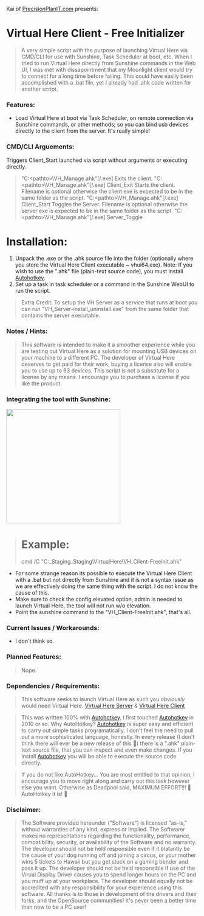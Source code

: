 Kai of <a href="https://precisionplanit.com">PrecisionPlanIT.com</a> presents:

# Virtual Here Client - Free Initializer
> A very simple script with the purpose of launching Virtual Here via CMD/CLI for use with Sunshine, Task Scheduler at boot, etc. When I tried to run Virtual Here directly from Sunshine commands in the Web UI, I was met with dissapointment that my Moonlight client would try to connect for a long time before failing. This could have easily been accomplished with a .bat file, yet I already had .ahk code written for another script.

### Features:
- Load Virtual Here at boot via Task Scheduler, on remote connection via Sunshine commands, or other methods; so you can bind usb devices directly to the client from the server. It's really simple!

### CMD/CLI Arguements:
Triggers Client_Start launched via script without arguments or executing directly.
> "C:\<pathto>\VH_Manage.ahk"[/.exe]
Exits the client.
> "C:\<pathto>\VH_Manage.ahk"[/.exe] Client_Exit
Starts the client. Filename is optional otherwise the client exe is expected to be in the same folder as the script.
> "C:\<pathto>\VH_Manage.ahk"[/.exe] Client_Start <filename>
Toggles the Server. Filename is optional otherwise the server exe is expected to be in the same folder as the script.
> "C:\<pathto>\VH_Manage.ahk"[/.exe] Server_Toggle <filename>

# Installation:
1. Unpack the .exe or the .ahk source file into the folder (optionally where you store the Virtual Here Client executable ~ vhui64.exe). Note: If you wish to use the ".ahk" file (plain-text source code), you must install [Autohotkey](https://www.autohotkey.com).
2. Set up a task in task scheduler or a command in the Sunshine WebUI to run the script.
> Extra Credit: To setup the VH Server as a service that runs at boot you can run "VH_Server-install_uninstall.exe" from the same folder that contains the server executable.

### Notes / Hints:
> This software is intended to make it a smoother experience while you are testing out Virtual Here as a solution for mounting USB devices on your machine to a different PC. The developer of Virtual Here deserves to get paid for their work, buying a license also will enable you to use up to 63 devices. This script is not a substitute for a license by any means. I encourage you to purchase a license if you like the product.

### Integrating the tool with Sunshine:

<img src="https://github.com/sofmeright/IDDSampleDriver_Wizard/blob/main/PPIT-IddSample_Wiz-SS_Sunshine_Integration.png" width="300" />

> # Example:
> cmd /C "C:\_Staging\_Staging\VirtualHere\VH_Client-FreeInit.ahk"

- For some strange reason its possible to execute the Virtual Here Client with a .bat but not directly from Sunshine and it is not a syntax issue as we are effectively doing the same thing with the script. I do not know the cause of this.
- Make sure to check the config.elevated option, admin is needed to launch Virtual Here, the tool will not run w/o elevation.
- Point the sunshine command to the "VH_Client-FreeInit.ahk", that's all.

### Current Issues / Workarounds:
- I don't think so.

### Planned Features:
> Nope.

### Dependencies / Requirements:
> This software seeks to launch Virtual Here as such you *obviously* would need Virtual Here. [Virtual Here Server](https://www.virtualhere.com/windows_server_software) & [Virtual Here Client](https://www.virtualhere.com/usb_client_software)

> This was written 100% with [Autohotkey](https://www.autohotkey.com), I first touched [Autohotkey](https://www.autohotkey.com) in 2010 or so. Why AutoHotkey? [Autohotkey](https://www.autohotkey.com) is super easy and efficient to carry out simple tasks programatically. I don't feel the need to pull out a more sophisticated language, honestly. In every release (I don't think there will ever be a new release of this 🤣) there is a ".ahk" plain-text source file, that you can inspect and even make changes. If you install [Autohotkey](https://www.autohotkey.com) you will be able to execute the source code directly.

 >If you do not like AutoHotkey... You are most entitled to that opinion, I encourage you to move right along and carry out this task however else you want. Otherwise as Deadpool said, MAXIMUM EFFORT!!! 🥴 AutoHotkey it is! 🤣

### Disclaimer: 
> The Software provided hereunder ("Software") is licensed "as-is," without warranties of any kind, express or implied. The Softwarer makes no representations regarding the functionality, performance, compatibility, security, or availability of the Software and no warranty. The developer should not be held responsible even if it blatantly be the cause of your dog running off and joining a circus, or your mother wins 5 tickets to Hawaii but you get stuck on a gaming bender and pass it up. The developer should not be held responsible if use of the Virual Display Driver causes you to spend longer hours on the PC and you muff up at your workplace. The developer should equally not be accredited with any responsibility for your experience using this software. All thanks is to those in development of the drivers and their forks, and the OpenSource communities! It's never been a better time than now to be a PC user!
